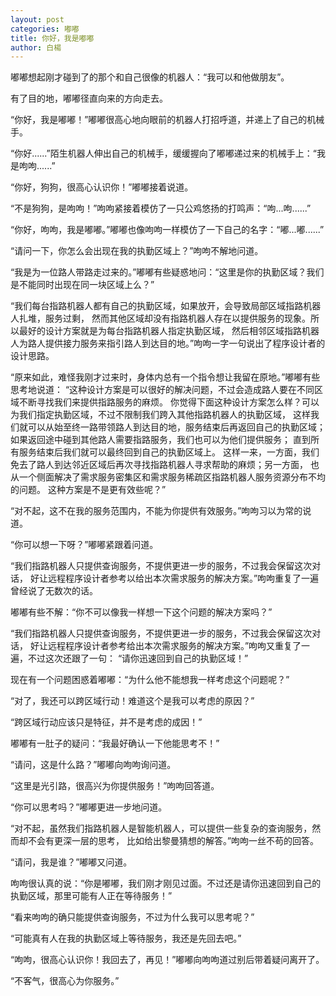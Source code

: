```yaml
---
layout: post
categories: 嘟嘟
title: 你好，我是嘟嘟
author: 白楊
---
```


嘟嘟想起刚才碰到了的那个和自己很像的机器人：“我可以和他做朋友”。

有了目的地，嘟嘟径直向来的方向走去。

“你好，我是嘟嘟！”嘟嘟很高心地向眼前的机器人打招呼道，并递上了自己的机械手。

“你好......”陌生机器人伸出自己的机械手，缓缓握向了嘟嘟递过来的机械手上：“我是呴呴......”

“你好，狗狗，很高心认识你！”嘟嘟接着说道。

“不是狗狗，是呴呴！”呴呴紧接着模仿了一只公鸡悠扬的打鸣声：“呴...呴......”

“你好，呴呴，我是嘟嘟。”嘟嘟也像呴呴一样模仿了一下自己的名字：“嘟...嘟......”

“请问一下，你怎么会出现在我的执勤区域上？”呴呴不解地问道。

“我是为一位路人带路走过来的。”嘟嘟有些疑惑地问：“这里是你的执勤区域？我们是不能同时出现在同一块区域上么？”

“我们每台指路机器人都有自己的执勤区域，如果放开，会导致局部区域指路机器人扎堆，服务过剩，
然而其他区域却没有指路机器人存在以提供服务的现象。所以最好的设计方案就是为每台指路机器人指定执勤区域，
然后相邻区域指路机器人为路人提供接力服务来指引路人到达目的地。”呴呴一字一句说出了程序设计者的设计思路。

“原来如此，难怪我刚才过来时，身体内总有一个指令想让我留在原地。”嘟嘟有些思考地说道：
“这种设计方案是可以很好的解决问题，不过会造成路人要在不同区域不断寻找我们来提供指路服务的麻烦。
你觉得下面这种设计方案怎么样？可以为我们指定执勤区域，不过不限制我们跨入其他指路机器人的执勤区域，
这样我们就可以从始至终一路带领路人到达目的地，服务结束后再返回自己的执勤区域；
如果返回途中碰到其他路人需要指路服务，我们也可以为他们提供服务；
直到所有服务结束后我们就可以最终回到自己的执勤区域上。
这样一来，一方面，我们免去了路人到达邻近区域后再次寻找指路机器人寻求帮助的麻烦；另一方面，
也从一个侧面解决了需求服务密集区和需求服务稀疏区指路机器人服务资源分布不均的问题。
这种方案是不是更有效些呢？”

“对不起，这不在我的服务范围内，不能为你提供有效服务。”呴呴习以为常的说道。

“你可以想一下呀？”嘟嘟紧跟着问道。

“我们指路机器人只提供查询服务，不提供更进一步的服务，不过我会保留这次对话，
好让远程程序设计者参考以给出本次需求服务的解决方案。”呴呴重复了一遍曾经说了无数次的话。

嘟嘟有些不解：“你不可以像我一样想一下这个问题的解决方案吗？”

“我们指路机器人只提供查询服务，不提供更进一步的服务，不过我会保留这次对话，
好让远程程序设计者参考给出本次需求服务的解决方案。”呴呴又重复了一遍，不过这次还跟了一句：
“请你迅速回到自己的执勤区域！”

现在有一个问题困惑着嘟嘟：“为什么他不能想我一样考虑这个问题呢？”

“对了，我还可以跨区域行动！难道这个是我可以考虑的原因？”

“跨区域行动应该只是特征，并不是考虑的成因！”

嘟嘟有一肚子的疑问：“我最好确认一下他能思考不！”

“请问，这是什么路？”嘟嘟向呴呴询问道。

“这里是光引路，很高兴为你提供服务！”呴呴回答道。

“你可以思考吗？”嘟嘟更进一步地问道。

“对不起，虽然我们指路机器人是智能机器人，可以提供一些复杂的查询服务，然而却不会有更深一层的思考，
比如给出黎曼猜想的解答。”呴呴一丝不苟的回答。

“请问，我是谁？”嘟嘟又问道。

呴呴很认真的说：“你是嘟嘟，我们刚才刚见过面。不过还是请你迅速回到自己的执勤区域，那里可能有人正在等待服务！”

“看来呴呴的确只能提供查询服务，不过为什么我可以思考呢？”

“可能真有人在我的执勤区域上等待服务，我还是先回去吧。”

“呴呴，很高心认识你！我回去了，再见！”嘟嘟向呴呴道过别后带着疑问离开了。

“不客气，很高心为你服务。”


